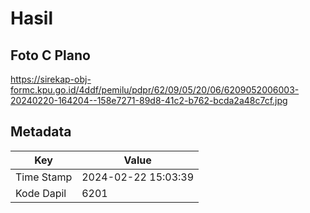 # Hasil

## Foto C Plano

https://sirekap-obj-formc.kpu.go.id/4ddf/pemilu/pdpr/62/09/05/20/06/6209052006003-20240220-164204--158e7271-89d8-41c2-b762-bcda2a48c7cf.jpg


## Metadata

| Key        | Value               |
| ---------- | ------------------- |
| Time Stamp | 2024-02-22 15:03:39 |
| Kode Dapil | 6201                |




